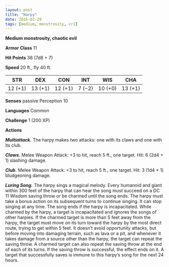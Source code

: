 ```yaml
---
layout: post
title: "Harpy"
date: 2016-02-29
tags: [medium, monstrosity, cr1]
---
```


**Medium monstrosity, chaotic evil**

**Armor Class** 11

**Hit Points** 38 (7d8 + 7)

**Speed** 20 ft., fly 40 ft.

|   STR   |   DEX   |   CON   |   INT   |   WIS   |   CHA   |
|:-----:|:-----:|:-----:|:-----:|:-----:|:-----:|
| 12 (+1) | 13 (+1) | 12 (+1) | 7 (−2) | 10 (+0) | 13 (+1) |

**Senses** passive Perception 10 

**Languages** Common 

**Challenge** 1 (200 XP) 

**Actions**

***Multiattack.*** The harpy makes two attacks: one with its claws and one with its club. 

***Claws.*** Melee Weapon Attack: +3 to hit, reach 5 ft., one target. Hit: 6 (2d4 + 1) slashing damage. 

***Club.*** Melee Weapon Attack: +3 to hit, reach 5 ft., one target. Hit: 3 (1d4 + 1) bludgeoning damage. 

***Luring Song.*** The harpy sings a magical melody. Every humanoid and giant within 300 feet of the harpy that can hear the song must succeed on a DC 11 Wisdom saving throw or be charmed until the song ends. The harpy must take a bonus action on its subsequent turns to continue singing. It can stop singing at any time. The song ends if the harpy is incapacitated. While charmed by the harpy, a target is incapacitated and ignores the songs of other harpies. If the charmed target is more than 5 feet away from the harpy, the target must move on its turn toward the harpy by the most direct route, trying to get within 5 feet. It doesn’t avoid opportunity attacks, but before moving into damaging terrain, such as lava or a pit, and whenever it takes damage from a source other than the harpy, the target can repeat the saving throw. A charmed target can also repeat the saving throw at the end of each of its turns. If the saving throw is successful, the effect ends on it. A target that successfully saves is immune to this harpy’s song for the next 24 hours.
